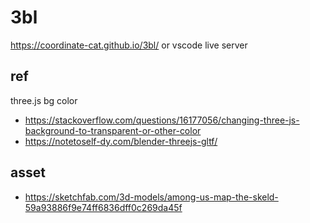 # 3bl

https://coordinate-cat.github.io/3bl/
or
vscode live server

## ref
three.js bg color
- https://stackoverflow.com/questions/16177056/changing-three-js-background-to-transparent-or-other-color
- https://notetoself-dy.com/blender-threejs-gltf/

## asset
- https://sketchfab.com/3d-models/among-us-map-the-skeld-59a93886f9e74ff6836dff0c269da45f